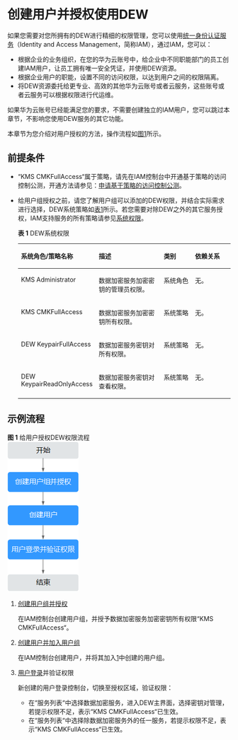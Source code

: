 # 创建用户并授权使用DEW<a name="dew_01_0135"></a>

如果您需要对您所拥有的DEW进行精细的权限管理，您可以使用[统一身份认证服务](https://support.huaweicloud.com/usermanual-iam/iam_01_0001.html)（Identity and Access Management，简称IAM），通过IAM，您可以：

-   根据企业的业务组织，在您的华为云账号中，给企业中不同职能部门的员工创建IAM用户，让员工拥有唯一安全凭证，并使用DEW资源。
-   根据企业用户的职能，设置不同的访问权限，以达到用户之间的权限隔离。
-   将DEW资源委托给更专业、高效的其他华为云账号或者云服务，这些账号或者云服务可以根据权限进行代运维。

如果华为云账号已经能满足您的要求，不需要创建独立的IAM用户，您可以跳过本章节，不影响您使用DEW服务的其它功能。

本章节为您介绍对用户授权的方法，操作流程如[图1](#fig23111471897)所示。

## 前提条件<a name="section121325115513"></a>

-   “KMS CMKFullAccess“属于策略，请先在IAM控制台中开通基于策略的访问控制公测，开通方法请参见：[申请基于策略的访问控制公测](https://support.huaweicloud.com/usermanual-iam/iam_01_019.html)。
-   给用户组授权之前，请您了解用户组可以添加的DEW权限，并结合实际需求进行选择，DEW系统策略如[表1](#table1421117178)所示。若您需要对除DEW之外的其它服务授权，IAM支持服务的所有策略请参见[系统权限](https://support.huaweicloud.com/permissions/policy_list.html?product=dew)。

    **表 1**  DEW系统权限

    <a name="table1421117178"></a>
    <table><thead align="left"><tr id="zh-cn_topic_0169425412_row1346222921318"><th class="cellrowborder" valign="top" width="27.69276927692769%" id="mcps1.2.5.1.1"><p id="zh-cn_topic_0169425412_p246217292138"><a name="zh-cn_topic_0169425412_p246217292138"></a><a name="zh-cn_topic_0169425412_p246217292138"></a>系统角色/策略名称</p>
    </th>
    <th class="cellrowborder" valign="top" width="35.32353235323533%" id="mcps1.2.5.1.2"><p id="zh-cn_topic_0169425412_p146292918139"><a name="zh-cn_topic_0169425412_p146292918139"></a><a name="zh-cn_topic_0169425412_p146292918139"></a>描述</p>
    </th>
    <th class="cellrowborder" valign="top" width="16.711671167116712%" id="mcps1.2.5.1.3"><p id="zh-cn_topic_0169425412_p3459112418415"><a name="zh-cn_topic_0169425412_p3459112418415"></a><a name="zh-cn_topic_0169425412_p3459112418415"></a>类别</p>
    </th>
    <th class="cellrowborder" valign="top" width="20.27202720272027%" id="mcps1.2.5.1.4"><p id="zh-cn_topic_0169425412_p446218291138"><a name="zh-cn_topic_0169425412_p446218291138"></a><a name="zh-cn_topic_0169425412_p446218291138"></a>依赖关系</p>
    </th>
    </tr>
    </thead>
    <tbody><tr id="zh-cn_topic_0169425412_row1462142915137"><td class="cellrowborder" valign="top" width="27.69276927692769%" headers="mcps1.2.5.1.1 "><p id="zh-cn_topic_0169425412_p25241140125910"><a name="zh-cn_topic_0169425412_p25241140125910"></a><a name="zh-cn_topic_0169425412_p25241140125910"></a>KMS Administrator</p>
    </td>
    <td class="cellrowborder" valign="top" width="35.32353235323533%" headers="mcps1.2.5.1.2 "><p id="zh-cn_topic_0169425412_p0462172991319"><a name="zh-cn_topic_0169425412_p0462172991319"></a><a name="zh-cn_topic_0169425412_p0462172991319"></a>数据加密服务加密密钥的管理员权限。</p>
    </td>
    <td class="cellrowborder" valign="top" width="16.711671167116712%" headers="mcps1.2.5.1.3 "><p id="zh-cn_topic_0169425412_p134591224104113"><a name="zh-cn_topic_0169425412_p134591224104113"></a><a name="zh-cn_topic_0169425412_p134591224104113"></a>系统角色</p>
    </td>
    <td class="cellrowborder" valign="top" width="20.27202720272027%" headers="mcps1.2.5.1.4 "><p id="zh-cn_topic_0169425412_p446222915139"><a name="zh-cn_topic_0169425412_p446222915139"></a><a name="zh-cn_topic_0169425412_p446222915139"></a>无。</p>
    </td>
    </tr>
    <tr id="zh-cn_topic_0169425412_row4708123532810"><td class="cellrowborder" valign="top" width="27.69276927692769%" headers="mcps1.2.5.1.1 "><p id="zh-cn_topic_0169425412_p07090356289"><a name="zh-cn_topic_0169425412_p07090356289"></a><a name="zh-cn_topic_0169425412_p07090356289"></a>KMS CMKFullAccess</p>
    </td>
    <td class="cellrowborder" valign="top" width="35.32353235323533%" headers="mcps1.2.5.1.2 "><p id="zh-cn_topic_0169425412_p12709103592818"><a name="zh-cn_topic_0169425412_p12709103592818"></a><a name="zh-cn_topic_0169425412_p12709103592818"></a>数据加密服务加密密钥所有权限。</p>
    </td>
    <td class="cellrowborder" valign="top" width="16.711671167116712%" headers="mcps1.2.5.1.3 "><p id="zh-cn_topic_0169425412_p1170963517284"><a name="zh-cn_topic_0169425412_p1170963517284"></a><a name="zh-cn_topic_0169425412_p1170963517284"></a>系统策略</p>
    </td>
    <td class="cellrowborder" valign="top" width="20.27202720272027%" headers="mcps1.2.5.1.4 "><p id="zh-cn_topic_0169425412_p1470993562816"><a name="zh-cn_topic_0169425412_p1470993562816"></a><a name="zh-cn_topic_0169425412_p1470993562816"></a>无。</p>
    </td>
    </tr>
    <tr id="zh-cn_topic_0169425412_row13720637112819"><td class="cellrowborder" valign="top" width="27.69276927692769%" headers="mcps1.2.5.1.1 "><p id="zh-cn_topic_0169425412_p13864438161415"><a name="zh-cn_topic_0169425412_p13864438161415"></a><a name="zh-cn_topic_0169425412_p13864438161415"></a>DEW KeypairFullAccess</p>
    </td>
    <td class="cellrowborder" valign="top" width="35.32353235323533%" headers="mcps1.2.5.1.2 "><p id="zh-cn_topic_0169425412_p1872023712815"><a name="zh-cn_topic_0169425412_p1872023712815"></a><a name="zh-cn_topic_0169425412_p1872023712815"></a>数据加密服务密钥对所有权限。</p>
    </td>
    <td class="cellrowborder" valign="top" width="16.711671167116712%" headers="mcps1.2.5.1.3 "><p id="zh-cn_topic_0169425412_p772133712819"><a name="zh-cn_topic_0169425412_p772133712819"></a><a name="zh-cn_topic_0169425412_p772133712819"></a>系统策略</p>
    </td>
    <td class="cellrowborder" valign="top" width="20.27202720272027%" headers="mcps1.2.5.1.4 "><p id="zh-cn_topic_0169425412_p2072153711280"><a name="zh-cn_topic_0169425412_p2072153711280"></a><a name="zh-cn_topic_0169425412_p2072153711280"></a>无。</p>
    </td>
    </tr>
    <tr id="zh-cn_topic_0169425412_row43641644115114"><td class="cellrowborder" valign="top" width="27.69276927692769%" headers="mcps1.2.5.1.1 "><p id="zh-cn_topic_0169425412_p4365104445120"><a name="zh-cn_topic_0169425412_p4365104445120"></a><a name="zh-cn_topic_0169425412_p4365104445120"></a>DEW KeypairReadOnlyAccess</p>
    </td>
    <td class="cellrowborder" valign="top" width="35.32353235323533%" headers="mcps1.2.5.1.2 "><p id="zh-cn_topic_0169425412_p19365194475114"><a name="zh-cn_topic_0169425412_p19365194475114"></a><a name="zh-cn_topic_0169425412_p19365194475114"></a>数据加密服务密钥对查看权限。</p>
    </td>
    <td class="cellrowborder" valign="top" width="16.711671167116712%" headers="mcps1.2.5.1.3 "><p id="zh-cn_topic_0169425412_p6776131716526"><a name="zh-cn_topic_0169425412_p6776131716526"></a><a name="zh-cn_topic_0169425412_p6776131716526"></a>系统策略</p>
    </td>
    <td class="cellrowborder" valign="top" width="20.27202720272027%" headers="mcps1.2.5.1.4 "><p id="zh-cn_topic_0169425412_p877621719521"><a name="zh-cn_topic_0169425412_p877621719521"></a><a name="zh-cn_topic_0169425412_p877621719521"></a>无。</p>
    </td>
    </tr>
    </tbody>
    </table>


## 示例流程<a name="section882111167912"></a>

**图 1**  给用户授权DEW权限流程<a name="fig23111471897"></a>  
![](figures/给用户授权DEW权限流程.png "给用户授权DEW权限流程")

1.  <a name="li960014441019"></a>[创建用户组并授权](https://support.huaweicloud.com/usermanual-iam/iam_03_0001.html)

    在IAM控制台创建用户组，并授予数据加密服务加密密钥所有权限“KMS CMKFullAccess“。

2.  [创建用户并加入用户组](https://support.huaweicloud.com/usermanual-iam/iam_02_0001.html)

    在IAM控制台创建用户，并将其加入[1](#li960014441019)中创建的用户组。

3.  [用户登录](https://support.huaweicloud.com/usermanual-iam/iam_01_0552.html)并验证权限

    新创建的用户登录控制台，切换至授权区域，验证权限：

    -   在“服务列表“中选择数据加密服务，进入DEW主界面，选择密钥对管理，若提示权限不足，表示“KMS CMKFullAccess“已生效。
    -   在“服务列表“中选择除数据加密服务外的任一服务，若提示权限不足，表示“KMS CMKFullAccess“已生效。


